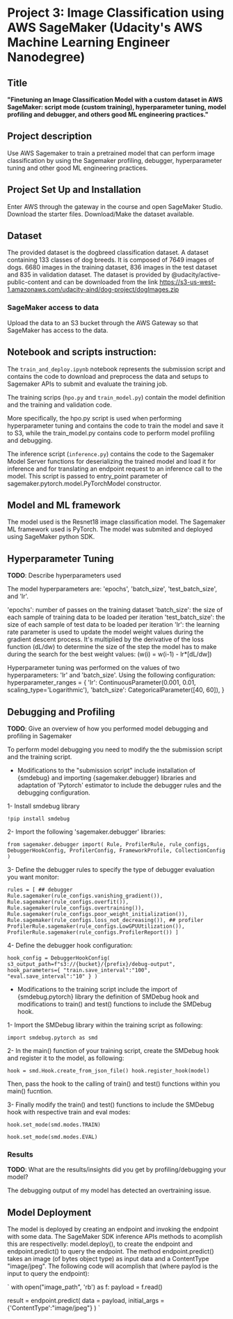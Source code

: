 # Project 3: Image Classification using AWS SageMaker (Udacity's AWS Machine Learning Engineer Nanodegree)

## Title
**"Finetuning an Image Classification Model with a custom dataset in AWS SageMaker: script mode (custom training), hyperparameter tuning, model profiling and debugger, and others good ML engineering practices."**


## Project description
Use AWS Sagemaker to train a pretrained model that can perform image classification by using the Sagemaker profiling, debugger, hyperparameter tuning and other good ML engineering practices.


## Project Set Up and Installation
Enter AWS through the gateway in the course and open SageMaker Studio. 
Download the starter files.
Download/Make the dataset available. 


## Dataset
The provided dataset is the dogbreed classification dataset. A dataset containing 133 classes of dog breeds. It is composed of 7649 images of dogs. 6680 images in the training dataset, 836 images in the test dataset and 835 in validation dataset. The dataset is provided by @udacity/active-public-content and can be downloaded from the link https://s3-us-west-1.amazonaws.com/udacity-aind/dog-project/dogImages.zip


### SageMaker access to data
Upload the data to an S3 bucket through the AWS Gateway so that SageMaker has access to the data. 


## Notebook and scripts instruction:
The `train_and_deploy.ipynb` notebook represents the submission script and contains the code to download and preprocess the data and setups to Sagemaker APIs to submit and evaluate the training job.

The training scrips (`hpo.py` and `train_model.py`) contain the model definition and the training and validation code.

More specifically, the hpo.py script is used when performing hyperparameter tuning and contains the code to train the model and save it to S3, while the train_model.py contains code to perform model profiling and debugging.

The inference script (`inference.py`) contains the code to the Sagemaker Model Server functions for deserializing the trained model and load it for inference and for translating an endpoint request to an inference call to the model. This script is passed to entry_point parameter of sagemaker.pytorch.model.PyTorchModel constructor.



## Model and ML framework
The model used is the Resnet18 image classification model.
The Sagemaker ML framework used is PyTorch.
The model was submited and deployed using SageMaker python SDK.



## Hyperparameter Tuning
**TODO**: Describe hyperparameters used

The model hyperparameters are: 'epochs', 'batch_size', 'test_batch_size', and 'lr'.

'epochs': number of passes on the training dataset
'batch_size': the size of each sample of training data to be loaded per iteration
'test_batch_size': the size of each sample of test data to be loaded per iteration
'lr': the learning rate parameter is used to update the model weight values during the gradient descent process. It's multiplied by the derivative of the loss function (dL/dw) to determine the size of the step the model has to make during the search for the best weight values: (w(i) = w(i-1) - lr*[dL/dw])

Hyperparameter tuning was performed on the values of two hyperparameters: 'lr' and 'batch_size'. Using the following configuration:
hyperparameter_ranges = {
    'lr': ContinuousParameter(0.001, 0.01, scaling_type='Logarithmic'),
    'batch_size': CategoricalParameter([40, 60]),
}



## Debugging and Profiling
**TODO**: Give an overview of how you performed model debugging and profiling in Sagemaker

To perform model debugging you need to modify the the submission script and the training script.

- Modifications to the "submission script" include installation of {smdebug} and importing {sagemaker.debugger} libraries and adaptation of 'Pytorch' estimator to include the debugger rules and the debugging configuration.

1- Install smdebug library

`!pip install smdebug`


2- Import the following 'sagemaker.debugger' libraries:

`from sagemaker.debugger import(
    Rule,
    ProfilerRule,
    rule_configs,
    DebuggerHookConfig,
    ProfilerConfig,
    FrameworkProfile,
    CollectionConfig
)`


3- Define the debugger rules to specify the type of debugger evaluation you want monitor:

`rules = [
    ## debugger
    Rule.sagemaker(rule_configs.vanishing_gradient()),
    Rule.sagemaker(rule_configs.overfit()),
    Rule.sagemaker(rule_configs.overtraining()),
    Rule.sagemaker(rule_configs.poor_weight_initialization()),
    Rule.sagemaker(rule_configs.loss_not_decreasing()),
    ## profiler
    ProfilerRule.sagemaker(rule_configs.LowGPUUtilization()),
    ProfilerRule.sagemaker(rule_configs.ProfilerReport())
]`


4- Define the debugger hook configuration:

`hook_config = DebuggerHookConfig(
    s3_output_path=f"s3://{bucket}/{prefix}/debug-output",
    hook_parameters={
        "train.save_interval":"100",
        "eval.save_interval":"10"
    }
)`


- Modifications to the training script include the import of {smdebug.pytorch} library the definition of SMDebug hook and modifications to train() and test() functions to include the SMDebug hook.

1- Import the SMDebug library within the training script as following:

`import smdebug.pytorch as smd`


2- In the main() function of your training script, create the SMDebug hook and register it to the model, as following:

`hook = smd.Hook.create_from_json_file()
hook.register_hook(model)`

Then, pass the hook to the calling of train() and test() functions within you main() fucntion.


3- Finally modify the train() and test() functions to include the SMDebug hook with respective train and eval modes:

`hook.set_mode(smd.modes.TRAIN)`

`hook.set_mode(smd.modes.EVAL)`


### Results
**TODO**: What are the results/insights did you get by profiling/debugging your model?

The debugging output of my model has detected an overtraining issue.



## Model Deployment
The model is deployed by creating an endpoint and invoking the endpoint with some data. The SageMaker SDK inference APIs methods to acomplish this are respectivelly:
model.deploy(), to create the endpoint and endpoint.predict() to query the endpoint.
The method endpoint.predict() takes an image (of bytes object type) as input data and a ContentType "image/jpeg".
The following code will acomplish that (where paylod is the input to query the endpoint):

`
with open("image_path", 'rb') as f:
    payload = f.read()

result = endpoint.predict(
    data = payload,
    initial_args = {'ContentType':"image/jpeg"}
)
`

